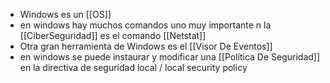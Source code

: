 - Windows es un [[OS]]
- en windows hay muchos comandos uno muy importante n la [[CiberSeguridad]] es el comando [[Netstat]]
- Otra gran herramienta de Windows es el [[Visor De Eventos]]
- en windows se puede instaurar y modificar una [[Política De Seguridad]] en la directiva de seguridad local / local security policy